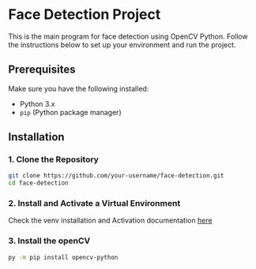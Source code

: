# Face Detection Project

This is the main program for face detection using OpenCV Python. Follow the instructions below to set up your environment and run the project.

## Prerequisites

Make sure you have the following installed:
- Python 3.x
- `pip` (Python package manager)

## Installation
### 1. Clone the Repository
```bash
git clone https://github.com/your-username/face-detection.git
cd face-detection
```

### 2. Install and Activate a Virtual Environment
Check the venv installation and Activation documentation [here](https://packaging.python.org/en/latest/guides/installing-using-pip-and-virtual-environments/)

### 3. Install the openCV
```bash
py -m pip install opencv-python
```



